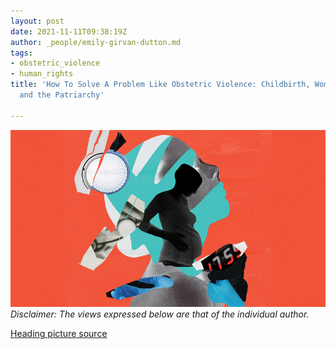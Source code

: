 ```yaml
---
layout: post
date: 2021-11-11T09:38:19Z
author: _people/emily-girvan-dutton.md
tags:
- obstetric_violence
- human_rights
title: 'How To Solve A Problem Like Obstetric Violence: Childbirth, Women’s Autonomy,
  and the Patriarchy'

---
```

![](/uploads/obs-violence-pic.jpg)_Disclaimer: The views expressed below are that of the individual author._ 

[Heading picture source](www.todaysparent.com)